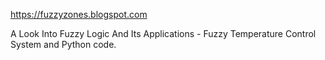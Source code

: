 
https://fuzzyzones.blogspot.com

A Look Into Fuzzy Logic And Its Applications - Fuzzy Temperature Control System and Python code.
